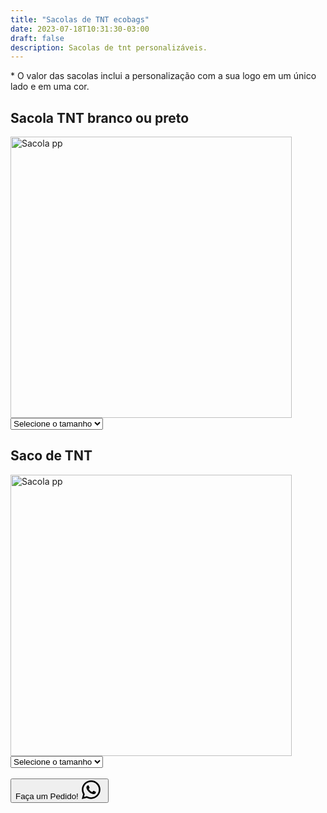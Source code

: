 ```yaml
---
title: "Sacolas de TNT ecobags"
date: 2023-07-18T10:31:30-03:00
draft: false
description: Sacolas de tnt personalizáveis.
---
```


<p>* O valor das sacolas inclui a personalização com a sua logo em um único lado e em uma cor.</p>


## Sacola TNT branco ou preto

<img src="/img/products/sacola-tnt1.jpeg" alt="Sacola pp" title="Sacola pp" style="width: 450px; height: auto;">

<select id="tamanho4" onchange="mostrarPreco4()">
  <option value="" selected>Selecione o tamanho</option>
  <option value="pp">27x35cm</option>
  <option value="p">34x40cm</option>
  <option value="m">43x40cm</option>
</select>

<div id="preco4"></div>

<script>
  function mostrarPreco4() {
    var tamanhoSelecionado4 = document.getElementById("tamanho4").value;
    var preco4;

    switch (tamanhoSelecionado4) {
      case "pp":
        preco4 = "300 sacolas: R$ 3,75 por unidade<br>" +
                "200 sacolas: R$ 3,90 por unidade<br>";
        break;
      case "p":
        preco4 = "300 sacolas: R$ 4,00 por unidade<br>" +
                "200 sacolas: R$ 4,20 por unidade<br>";
        break;
      case "m":
        preco4 = "300 sacolas: R$ 4,45 por unidade<br>" +
                "200 sacolas: R$ 4,60 por unidade<br>";
        break;
      default:
        preco4 = "";
    }

    document.getElementById("preco4").innerHTML = preco4;
  }
</script>


## Saco de TNT

<img src="/img/products/saco-tnt.jpeg" alt="Sacola pp" title="Sacola pp" style="width: 450px; height: auto;">

<select id="tamanho5" onchange="mostrarPreco5()">
  <option value="" selected>Selecione o tamanho</option>
  <option value="pp">19x30cm</option>
  <option value="p">27x37cm</option>
  <option value="m">34x40cm</option>
</select>

<div id="preco5"></div>

<script>
  function mostrarPreco5() {
    var tamanhoSelecionado5 = document.getElementById("tamanho5").value;
    var preco5;

    switch (tamanhoSelecionado5) {
      case "pp":
        preco5 = "300 sacolas: R$ 2,73 por unidade<br>" +
                "200 sacolas: R$ 2,98 por unidade<br>";
        break;
      case "p":
        preco5 = "300 sacolas: R$ 3,05 por unidade<br>" +
                "200 sacolas: R$ 3,30 por unidade<br>";
        break;
      case "m":
        preco5 = "300 sacolas: R$ 3,25 por unidade<br>" +
                "200 sacolas: R$ 3,50 por unidade<br>";
        break;
      default:
        preco5 = "";
    }

    document.getElementById("preco5").innerHTML = preco5;
  }
</script>



<br>

<button id="whatsapp-button" class="bg-green-500 hover:bg-green-600 text-black font-semibold py-2 px-4 rounded flex">
  Faça um Pedido!<svg xmlns="http://www.w3.org/2000/svg" width="40" height="30" fill="currentColor" class="bi bi-whatsapp whatsapp-logo" viewBox="0 0 16 16">
    <path d="M13.601 2.326A7.85 7.85 0 0 0 7.994 0C3.627 0 .068 3.558.064 7.926c0 1.399.366 2.76 1.057 3.965L0 16l4.204-1.102a7.9 7.9 0 0 0 3.79.965h.004c4.368 0 7.926-3.558 7.93-7.93A7.9 7.9 0 0 0 13.6 2.326zM7.994 14.521a6.6 6.6 0 0 1-3.356-.92l-.24-.144-2.494.654.666-2.433-.156-.251a6.56 6.56 0 0 1-1.007-3.505c0-3.626 2.957-6.584 6.591-6.584a6.56 6.56 0 0 1 4.66 1.931 6.56 6.56 0 0 1 1.928 4.66c-.004 3.639-2.961 6.592-6.592 6.592m3.615-4.934c-.197-.099-1.17-.578-1.353-.646-.182-.065-.315-.099-.445.099-.133.197-.513.646-.627.775-.114.133-.232.148-.43.05-.197-.1-.836-.308-1.592-.985-.59-.525-.985-1.175-1.103-1.372-.114-.198-.011-.304.088-.403.087-.088.197-.232.296-.346.1-.114.133-.198.198-.33.065-.134.034-.248-.015-.347-.05-.099-.445-1.076-.612-1.47-.16-.389-.323-.335-.445-.34-.114-.007-.247-.007-.38-.007a.73.73 0 0 0-.529.247c-.182.198-.691.677-.691 1.654s.71 1.916.81 2.049c.098.133 1.394 2.132 3.383 2.992.47.205.84.326 1.129.418.475.152.904.129 1.246.08.38-.058 1.171-.48 1.338-.943.164-.464.164-.86.114-.943-.049-.084-.182-.133-.38-.232"/></svg>
</button>

<script>
  document.getElementById('whatsapp-button').addEventListener('click', function() {
      window.location.href = 'https://api.whatsapp.com/send?1=pt_BR&phone=5524999043166';
  });
</script>

